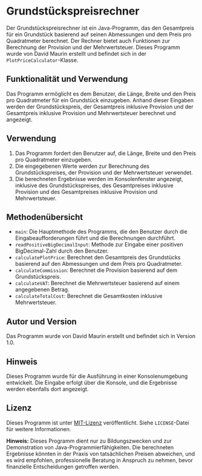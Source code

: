 # Grundstückspreisrechner

Der Grundstückspreisrechner ist ein Java-Programm, das den Gesamtpreis für ein Grundstück basierend auf seinen Abmessungen und dem Preis pro Quadratmeter berechnet. 
Der Rechner bietet auch Funktionen zur Berechnung der Provision und der Mehrwertsteuer. 
Dieses Programm wurde von David Maurin erstellt und befindet sich in der `PlotPriceCalculator`-Klasse.

## Funktionalität und Verwendung

Das Programm ermöglicht es dem Benutzer, die Länge, Breite und den Preis pro Quadratmeter für ein Grundstück einzugeben. 
Anhand dieser Eingaben werden der Grundstückspreis, der Gesamtpreis inklusive Provision und der Gesamtpreis inklusive Provision und Mehrwertsteuer berechnet und angezeigt.

## Verwendung

1. Das Programm fordert den Benutzer auf, die Länge, Breite und den Preis pro Quadratmeter einzugeben.
2. Die eingegebenen Werte werden zur Berechnung des Grundstückspreises, der Provision und der Mehrwertsteuer verwendet.
3. Die berechneten Ergebnisse werden im Konsolenfenster angezeigt, inklusive des Grundstückspreises, 
   des Gesamtpreises inklusive Provision und des Gesamtpreises inklusive Provision und Mehrwertsteuer.

## Methodenübersicht

- `main`: Die Hauptmethode des Programms, die den Benutzer durch die Eingabeaufforderungen führt und die Berechnungen durchführt.
- `readPositiveBigDecimalInput`: Methode zur Eingabe einer positiven BigDecimal-Zahl durch den Benutzer.
- `calculatePlotPrice`: Berechnet den Gesamtpreis des Grundstücks basierend auf den Abmessungen und dem Preis pro Quadratmeter.
- `calculateCommission`: Berechnet die Provision basierend auf dem Grundstückspreis.
- `calculateVAT`: Berechnet die Mehrwertsteuer basierend auf einem angegebenen Betrag.
- `calculateTotalCost`: Berechnet die Gesamtkosten inklusive Mehrwertsteuer.

## Autor und Version

Das Programm wurde von David Maurin erstellt und befindet sich in Version 1.0.

## Hinweis

Dieses Programm wurde für die Ausführung in einer Konsolenumgebung entwickelt. Die Eingabe erfolgt über die Konsole, und die Ergebnisse werden ebenfalls dort angezeigt.

## Lizenz

Dieses Programm ist unter [MIT-Lizenz](https://opensource.org/licenses/MIT) veröffentlicht. Siehe `LICENSE`-Datei für weitere Informationen.

**Hinweis:** Dieses Programm dient nur zu Bildungszwecken und zur Demonstration von Java-Programmierfähigkeiten. 
Die berechneten Ergebnisse könnten in der Praxis von tatsächlichen Preisen abweichen, und es wird empfohlen, 
professionelle Beratung in Anspruch zu nehmen, bevor finanzielle Entscheidungen getroffen werden.
